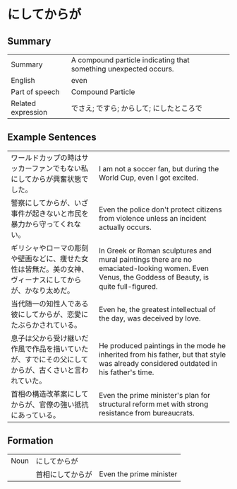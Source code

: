 # にしてからが

## Summary

<table><tr>   <td>Summary</td>   <td>A compound particle indicating that something unexpected occurs.</td></tr><tr>   <td>English</td>   <td>even</td></tr><tr>   <td>Part of speech</td>   <td>Compound Particle</td></tr><tr>   <td>Related expression</td>   <td>でさえ; ですら; からして; にしたところで</td></tr></table>

## Example Sentences

<table><tr>   <td>ワールドカップの時はサッカーファンでもない私にしてからが興奮状態でした。</td>   <td>I am not a soccer fan, but during the World Cup, even I got excited.</td></tr><tr>   <td>警察にしてからが、いざ事件が起きないと市民を暴力から守ってくれない。</td>   <td>Even the police don't protect citizens from violence unless an incident actually occurs.</td></tr><tr>   <td>ギリシャやローマの彫刻や壁画などに、痩せた女性は皆無だ。美の女神、ヴィーナスにしてからが、かなり太めだ。</td>   <td>In Greek or Roman sculptures and mural paintings there are no emaciated-looking women. Even Venus, the Goddess of Beauty, is quite full-ﬁgured.</td></tr><tr>   <td>当代随一の知性人である彼にしてからが、恋愛にたぶらかされている。</td>   <td>Even he, the greatest intellectual of the day, was deceived by love.</td></tr><tr>   <td>息子は父から受け継いだ作風で作品を描いていたが、すでにその父にしてからが、古くさいと言われていた。</td>   <td>He produced paintings in the mode he inherited from his father, but that style was already considered outdated in his father's time.</td></tr><tr>   <td>首相の構造改革案にしてからが、官僚の強い抵抗にあっている。</td>   <td>Even the prime minister's plan for structural reform met with strong resistance from bureaucrats.</td></tr></table>

## Formation

<table class="table"><tbody><tr class="tr head"><td class="td"><span class="bold">Noun</span></td><td class="td"><span class="concept">にしてからが</span></td><td class="td"></td></tr><tr class="tr"><td class="td"></td><td class="td"><span>首相</span><span class="concept">にしてからが</span></td><td class="td"><span>Even the prime minister</span></td></tr></tbody></table>

